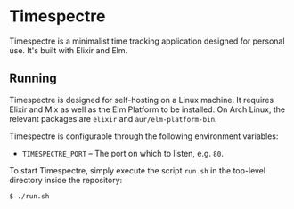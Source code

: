 # Timespectre

Timespectre is a minimalist time tracking application designed for personal use.
It's built with Elixir and Elm.

## Running

Timespectre is designed for self-hosting on a Linux machine. It requires Elixir and Mix as well as the Elm Platform to be installed. On Arch Linux, the relevant packages are `elixir` and `aur/elm-platform-bin`.

Timespectre is configurable through the following environment variables:

- `TIMESPECTRE_PORT` &ndash; The port on which to listen, e.g. `80`.

To start Timespectre, simply execute the script `run.sh` in the top-level
directory inside the repository:

    $ ./run.sh
